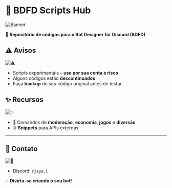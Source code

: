 # 🤖 BDFD Scripts Hub

![Banner](https://cdn.discordapp.com/banners/566363823137882154/a8cd6ed3d5c665e1443e5fe8fa2ab8c8.jpg?size=2048)

🚀 **Repositório de códigos para o Bot Designer for Discord (BDFD)**

## ⚠️ Avisos

![⚠️](https://img.shields.io/badge/⚠️-Aviso-red)  
- Scripts experimentais – **use por sua conta e risco**  
- Alguns códigos estão **descontinuados**  
- Faça **backup** do seu código original antes de testar  


## ✨ Recursos

![✨](https://img.shields.io/badge/✨-Recursos-blue)  
- 💬 Comandos de **moderação**, **economia**, **jogos** e **diversão**  
- 🌐 **Snippets** para APIs externas  

---

## 📌 Contato

![📌](https://img.shields.io/badge/📌-Contato-green)  
- Discord: `@jaya.l`  


💡 **Divirta-se criando o seu bot!**
